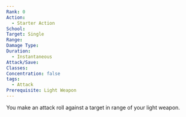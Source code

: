 ```yaml
---
Rank: 0
Action:
  - Starter Action
School: 
Target: Single
Range: 
Damage Type: 
Duration:
  - Instantaneous
Attack/Save: 
Classes: 
Concentration: false
tags:
  - Attack
Prerequisite: Light Weapon
---
```

You make an attack roll against a target in range of your light weapon.